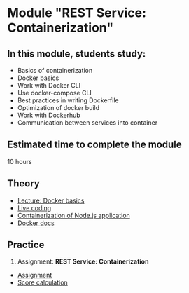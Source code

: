 # Module "REST Service: Containerization"

## In this module, students study:

- Basics of containerization
- Docker basics
- Work with Docker CLI
- Use docker-compose CLI
- Best practices in writing Dockerfile
- Optimization of docker build
- Work with Dockerhub
- Communication between services into container

## Estimated time to complete the module
10 hours

## Theory
- [Lecture: Docker basics](https://youtu.be/kAM-_vZIYkI)
- [Live coding](https://youtu.be/XPB0ZYNnFf0)
- [Containerization of Node.js application](https://nodejs.org/en/docs/guides/nodejs-docker-webapp/)
- [Docker docs](https://docs.docker.com/)

## Practice
1. Assignment: **REST Service: Containerization**
  - [Assignment](https://expample.com)
  - [Score calculation](https://expample.com)